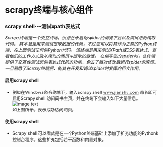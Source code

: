 # scrapy终端与核心组件
### scrapy shell---测试xpath表达式
*Scrapy终端是一个交互终端，供您在未启动spider的情况下尝试及调试您的爬取代码。 其本意是用来测试提取数据的代码，不过您可以将其作为正常的Python终端，在上面测试任何的Python代码。
该终端是用来测试XPath或CSS表达式，查看他们的工作方式及从爬取的网页中提取的数据。 在编写您的spider时，该终端提供了交互性测试您的表达式代码的功能，免去了每次修改后运行spider的麻烦。
一旦熟悉了Scrapy终端后，能其在开发和调试spider时发挥的巨大作用。*
#### 启用scrapy shell <url>
  - 例如在Windows命令终端下，输入scrapy shell www.jianshu.com 命令即可启用Scrapy shell 访问简书主页，并在终端下会输入如下大量信息。  
  ![image text](https://github.com/gorgeousCa/Dayup/blob/master/Scrapy/%E7%BB%88%E7%AB%AF%E4%B8%8E%E6%A0%B8%E5%BF%83%E7%BB%84%E4%BB%B6/14.PNG)  
如上图所示，表示成功访问网页。
#### 使用scrapy shell
  - Scrapy shell 可以看成是在一个Python终端基础上添加了扩充功能的Pythonk控制台程序，这些扩充包括若干函数和内置对象。
  
  
 
  



